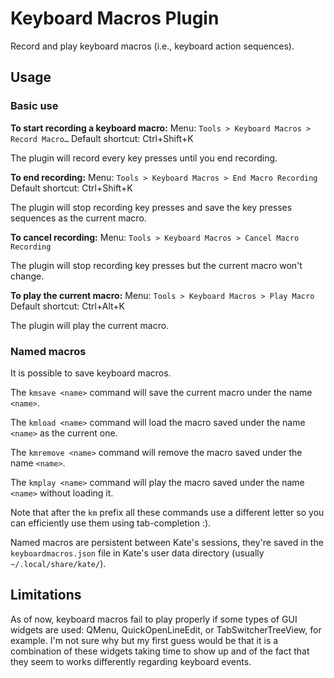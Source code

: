 Keyboard Macros Plugin
======================

Record and play keyboard macros (i.e., keyboard action sequences).

## Usage

### Basic use

**To start recording a keyboard macro:**
Menu: `Tools > Keyboard Macros > Record Macro…`
Default shortcut: Ctrl+Shift+K

The plugin will record every key presses until you end recording.

**To end recording:**
Menu: `Tools > Keyboard Macros > End Macro Recording`
Default shortcut: Ctrl+Shift+K

The plugin will stop recording key presses and save the key presses sequences as the current macro.

**To cancel recording:**
Menu: `Tools > Keyboard Macros > Cancel Macro Recording`

The plugin will stop recording key presses but the current macro won't change.

**To play the current macro:**
Menu: `Tools > Keyboard Macros > Play Macro`
Default shortcut: Ctrl+Alt+K

The plugin will play the current macro.

### Named macros

It is possible to save keyboard macros.

The `kmsave <name>` command will save the current macro under the name `<name>`.

The `kmload <name>` command will load the macro saved under the name `<name>` as the current one.

The `kmremove <name>` command will remove the macro saved under the name `<name>`.

The `kmplay <name>` command will play the macro saved under the name `<name>` without loading it.

Note that after the `km` prefix all these commands use a different letter so you can efficiently use them using tab-completion :).

Named macros are persistent between Kate's sessions, they're saved in the `keyboardmacros.json` file in Kate's user data directory (usually `~/.local/share/kate/`).

## Limitations

As of now, keyboard macros fail to play properly if some types of GUI widgets are used: QMenu, QuickOpenLineEdit, or TabSwitcherTreeView, for example.
I'm not sure why but my first guess would be that it is a combination of these widgets taking time to show up and of the fact that they seem to works differently regarding keyboard events.
